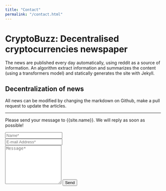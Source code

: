 ```yaml
---
title: "Contact"
permalink: "/contact.html"
---
```


# CryptoBuzz: Decentralised cryptocurrencies newspaper

The news are published every day automatically, using reddit as a source of information. An algorithm extract information and summarizes the content (using a transformers model) and statically generates the site with Jekyll.

## Decentralization of news

All news can be modified by changing the markdown on Github, make a pull request to update the articles.

----

<form action="https://formspree.io/{{site.email}}" method="POST">    
<p class="mb-4">Please send your message to {{site.name}}. We will reply as soon as possible!</p>
<div class="form-group row">
<div class="col-md-6">
<input class="form-control" type="text" name="name" placeholder="Name*" required>
</div>
<div class="col-md-6">
<input class="form-control" type="email" name="_replyto" placeholder="E-mail Address*" required>
</div>
</div>
<textarea rows="8" class="form-control mb-3" name="message" placeholder="Message*" required></textarea>    
<input class="btn btn-success" type="submit" value="Send">
</form>
